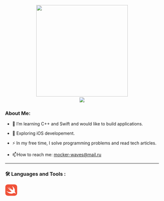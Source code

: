 <div align="center"> 
  <img src="https://media.giphy.com/media/xT0Gqn9yuw8hnPGn5K/giphy.gif" width="300" height="300"/>
</div>
<div id="header" align="center">
<img src="https://upload.wikimedia.org/wikipedia/commons/b/bd/Bagua_Zhao_Huiqian.jpg" width="100"/></div>

### About Me:

- :telescope: I’m learning C++ and Swift and would like to build applications.

- :seedling: Exploring iOS developement.

- :zap: In my free time, I solve programming problems and read tech articles.

- :mailbox:How to reach me: mocker-waves@mail.ru

---

### :hammer_and_wrench: Languages and Tools :

<div>
  <img src="https://github.com/devicons/devicon/blob/master/icons/swift/swift-original.svg" title="Swift" alt="Swift" width="40" height="40"/>&nbsp;
